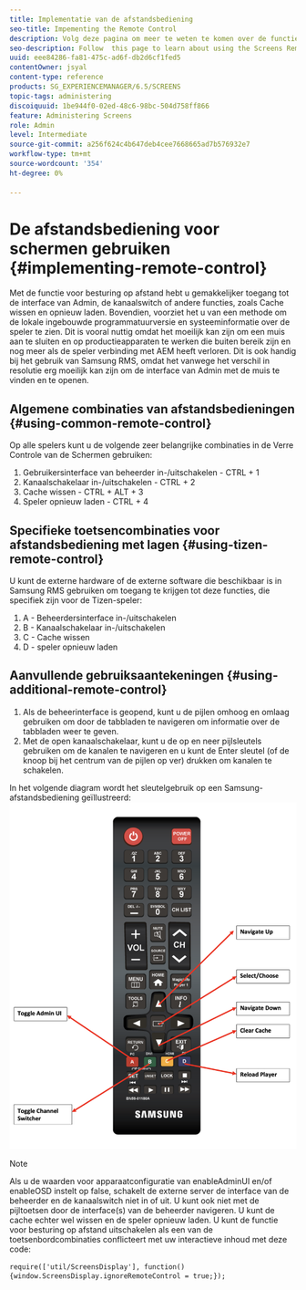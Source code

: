 ```yaml
---
title: Implementatie van de afstandsbediening
seo-title: Impementing the Remote Control
description: Volg deze pagina om meer te weten te komen over de functie voor afstandsbediening van schermen.
seo-description: Follow  this page to learn about using the Screens Remote Control Feature.
uuid: eee84286-fa81-475c-ad6f-db2d6cf1fed5
contentOwner: jsyal
content-type: reference
products: SG_EXPERIENCEMANAGER/6.5/SCREENS
topic-tags: administering
discoiquuid: 1be944f0-02ed-48c6-98bc-504d758ff866
feature: Administering Screens
role: Admin
level: Intermediate
source-git-commit: a256f624c4b647deb4cee7668665ad7b576932e7
workflow-type: tm+mt
source-wordcount: '354'
ht-degree: 0%

---
```


# De afstandsbediening voor schermen gebruiken  {#implementing-remote-control}

Met de functie voor besturing op afstand hebt u gemakkelijker toegang tot de interface van Admin, de kanaalswitch of andere functies, zoals Cache wissen en opnieuw laden. Bovendien, voorziet het u van een methode om de lokale ingebouwde programmatuurversie en systeeminformatie over de speler te zien. Dit is vooral nuttig omdat het moeilijk kan zijn om een muis aan te sluiten en op productieapparaten te werken die buiten bereik zijn en nog meer als de speler verbinding met AEM heeft verloren. Dit is ook handig bij het gebruik van Samsung RMS, omdat het vanwege het verschil in resolutie erg moeilijk kan zijn om de interface van Admin met de muis te vinden en te openen.

## Algemene combinaties van afstandsbedieningen {#using-common-remote-control}

Op alle spelers kunt u de volgende zeer belangrijke combinaties in de Verre Controle van de Schermen gebruiken:

1. Gebruikersinterface van beheerder in-/uitschakelen - CTRL + 1
1. Kanaalschakelaar in-/uitschakelen - CTRL + 2
1. Cache wissen - CTRL + ALT + 3
1. Speler opnieuw laden - CTRL + 4

## Specifieke toetsencombinaties voor afstandsbediening met lagen {#using-tizen-remote-control}

U kunt de externe hardware of de externe software die beschikbaar is in Samsung RMS gebruiken om toegang te krijgen tot deze functies, die specifiek zijn voor de Tizen-speler:

1. A - Beheerdersinterface in-/uitschakelen
1. B - Kanaalschakelaar in-/uitschakelen
1. C - Cache wissen
1. D - speler opnieuw laden

## Aanvullende gebruiksaantekeningen {#using-additional-remote-control}

1. Als de beheerinterface is geopend, kunt u de pijlen omhoog en omlaag gebruiken om door de tabbladen te navigeren om informatie over de tabbladen weer te geven.
1. Met de open kanaalschakelaar, kunt u de op en neer pijlsleutels gebruiken om de kanalen te navigeren en u kunt de Enter sleutel (of de knoop bij het centrum van de pijlen op ver) drukken om kanalen te schakelen.

In het volgende diagram wordt het sleutelgebruik op een Samsung-afstandsbediening geïllustreerd:
![image](assets/tizen/remote.png)

>[!NOTE]
>Als u de waarden voor apparaatconfiguratie van enableAdminUI en/of enableOSD instelt op false, schakelt de externe server de interface van de beheerder en de kanaalswitch niet in of uit. U kunt ook niet met de pijltoetsen door de interface(s) van de beheerder navigeren. U kunt de cache echter wel wissen en de speler opnieuw laden. U kunt de functie voor besturing op afstand uitschakelen als een van de toetsenbordcombinaties conflicteert met uw interactieve inhoud met deze code:

```
require(['util/ScreensDisplay'], function() {window.ScreensDisplay.ignoreRemoteControl = true;}); 
```
